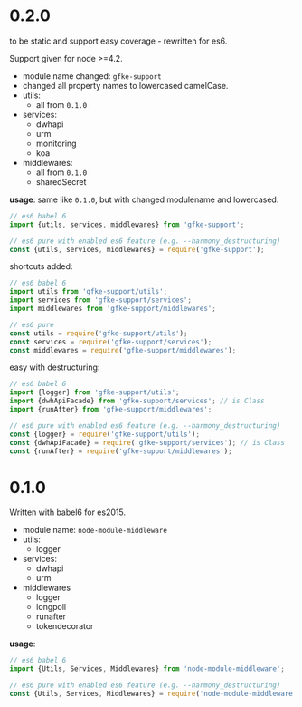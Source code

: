 # 0.2.0

to be static and support easy coverage - rewritten for es6.

Support given for node >=4.2.

* module name changed: ``` gfke-support ```
* changed all property names to lowercased camelCase.
* utils:
    * all from ``` 0.1.0 ```
* services:
    * dwhapi
    * urm
    * monitoring
    * koa
* middlewares:
    * all from ``` 0.1.0 ```
    * sharedSecret

**usage**:
same like ``` 0.1.0 ```, but with changed modulename and lowercased.

```JavaScript
// es6 babel 6
import {utils, services, middlewares} from 'gfke-support';

// es6 pure with enabled es6 feature (e.g. --harmony_destructuring)
const {utils, services, middlewares} = require('gfke-support');
```

shortcuts added:

```JavaScript
// es6 babel 6
import utils from 'gfke-support/utils';
import services from 'gfke-support/services';
import middlewares from 'gfke-support/middlewares';

// es6 pure
const utils = require('gfke-support/utils');
const services = require('gfke-support/services');
const middlewares = require('gfke-support/middlewares');
```

easy with destructuring:
```JavaScript
// es6 babel 6
import {logger} from 'gfke-support/utils';
import {dwhApiFacade} from 'gfke-support/services'; // is Class
import {runAfter} from 'gfke-support/middlewares';

// es6 pure with enabled es6 feature (e.g. --harmony_destructuring)
const {logger} = require('gfke-support/utils');
const {dwhApiFacade} = require('gfke-support/services'); // is Class
const {runAfter} = require('gfke-support/middlewares');
```
# 0.1.0

Written with babel6 for es2015.

* module name: ``` node-module-middleware ```
* utils:
    * logger
* services:
    * dwhapi
    * urm
* middlewares
    * logger
    * longpoll
    * runafter
    * tokendecorator

**usage**:
```JavaScript
// es6 babel 6
import {Utils, Services, Middlewares} from 'node-module-middleware';

// es6 pure with enabled es6 feature (e.g. --harmony_destructuring)
const {Utils, Services, Middlewares} = require('node-module-middleware');
```
